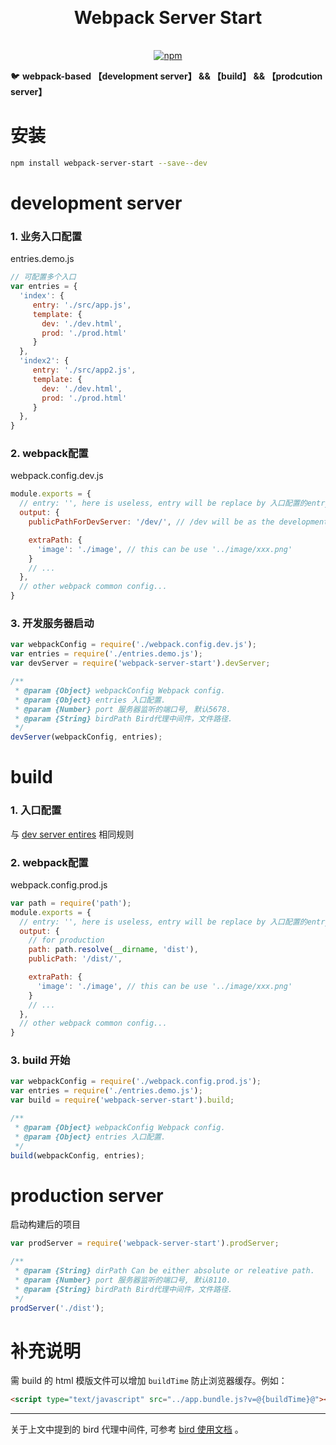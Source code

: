 <h1 align="center" style="margin: 30px 0 35px;">Webpack Server Start</h1>
<p align="center">
  <a href="https://www.npmjs.com/package/webpack-server-start"><img alt="npm" src="https://img.shields.io/npm/v/webpack-server-start"></a>
</p>

🐦 **webpack-based 【development server】 && 【build】 && 【prodcution server】**

# 安装

```bash
npm install webpack-server-start --save--dev
```

<span id='development server'></span>
# development server

### 1. 业务入口配置

entries.demo.js
```javascript
// 可配置多个入口
var entries = {
  'index': {
     entry: './src/app.js',
     template: {
       dev: './dev.html',
       prod: './prod.html'
     }
  },
  'index2': {
     entry: './src/app2.js',
     template: {
       dev: './dev.html',
       prod: './prod.html'
     }
  },
}
```

### 2. webpack配置

webpack.config.dev.js
```javascript
module.exports = {
  // entry: '', here is useless, entry will be replace by 入口配置的entry
  output: {
    publicPathForDevServer: '/dev/', // /dev will be as the development root path

    extraPath: {
      'image': './image', // this can be use '../image/xxx.png'
    }   
    // ...
  },
  // other webpack common config...
}
```

### 3. 开发服务器启动

```javascript
var webpackConfig = require('./webpack.config.dev.js');
var entries = require('./entries.demo.js');
var devServer = require('webpack-server-start').devServer;

/**
 * @param {Object} webpackConfig Webpack config.
 * @param {Object} entries 入口配置.
 * @param {Number} port 服务器监听的端口号, 默认5678.
 * @param {String} birdPath Bird代理中间件，文件路径.
 */
devServer(webpackConfig, entries);
```

# build

### 1. 入口配置

与 [dev server entires](#development-server) 相同规则

### 2. webpack配置

webpack.config.prod.js
```javascript
var path = require('path');
module.exports = {
  // entry: '', here is useless, entry will be replace by 入口配置的entry
  output: {
    // for production
    path: path.resolve(__dirname, 'dist'),
    publicPath: '/dist/',    

    extraPath: {
      'image': './image', // this can be use '../image/xxx.png'
    }   
    // ...
  },
  // other webpack common config...
}
```

### 3. build 开始
```javascript
var webpackConfig = require('./webpack.config.prod.js');
var entries = require('./entries.demo.js');
var build = require('webpack-server-start').build;

/**
 * @param {Object} webpackConfig Webpack config.
 * @param {Object} entries 入口配置.
 */
build(webpackConfig, entries);
```

# production server

启动构建后的项目

```javascript
var prodServer = require('webpack-server-start').prodServer;

/**
 * @param {String} dirPath Can be either absolute or releative path.
 * @param {Number} port 服务器监听的端口号, 默认8110.
 * @param {String} birdPath Bird代理中间件，文件路径.
 */
prodServer('./dist');
```

# 补充说明

需 build 的 html 模版文件可以增加 `buildTime` 防止浏览器缓存。例如：

```html
<script type="text/javascript" src="../app.bundle.js?v=@{buildTime}@"></script>
```

---

关于上文中提到的 bird 代理中间件, 可参考 [bird 使用文档](https://github.com/AngusYang9/bird-proxy-middleware) 。

